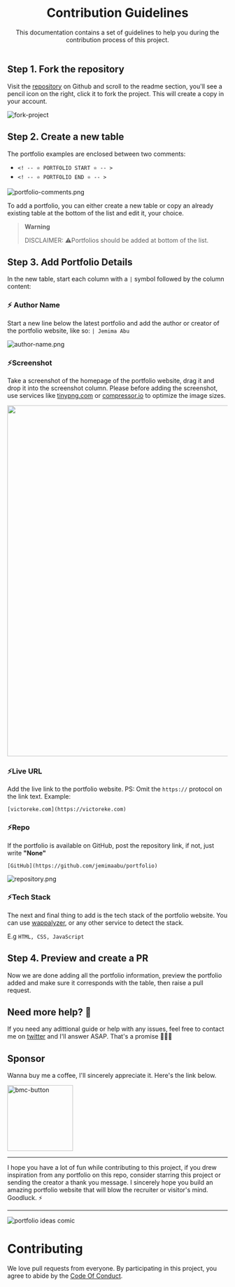 <div align="center">
  <h1>Contribution Guidelines</h1>
  This documentation contains a set of guidelines to help you during the contribution process of this project.
</div>
<br>

## Step 1. Fork the repository

Visit the [repository](https://github.com/evavic44/portfolio-ideas) on Github and scroll to the readme section, you'll see a pencil icon on the right, click it to fork the project. This will create a copy in your account.

![fork-project](https://user-images.githubusercontent.com/62628408/164759147-84c9baa0-503e-4163-a352-6132de3b916c.png)

## Step 2. Create a new table

The portfolio examples are enclosed between two comments:

- `<! -- ⭐ PORTFOLIO START ⭐ -- >`
- `<! -- ⭐ PORTFOLIO END ⭐ -- >`

![portfolio-comments.png](https://cdn.hashnode.com/res/hashnode/image/upload/v1650538444320/u2D5Yjfpv.png)

To add a portfolio, you can either create a new table or copy an already existing table at the bottom of the list and edit it, your choice.

> **Warning**
>
> DISCLAIMER: ⚠️Portfolios should be added at bottom of the list.

## Step 3. Add Portfolio Details

In the new table, start each column with a `|` symbol followed by the column content:

### ⚡ Author Name

Start a new line below the latest portfolio and add the author or creator of the portfolio website, like so: `| Jemima Abu`

![author-name.png](https://cdn.hashnode.com/res/hashnode/image/upload/v1650538578159/kX0S0PKsB.png)

### ⚡Screenshot

Take a screenshot of the homepage of the portfolio website, drag it and drop it into the screenshot column. Please before adding the screenshot, use services like [tinypng.com](https://tinypng.com) or [compressor.io](https://compressor.io) to optimize the image sizes.

<img src="https://cdn.hashnode.com/res/hashnode/image/upload/v1650495714252/NSLTPxLxe.gif" width="800px">

### ⚡Live URL

Add the live link to the portfolio website. PS: Omit the `https://` protocol on the link text.
Example:

```
[victoreke.com](https://victoreke.com)
```

<!-- ![live-url.gif](https://cdn.hashnode.com/res/hashnode/image/upload/v1650498090936/9SxKjCC54.gif) -->

### ⚡Repo

If the portfolio is available on GitHub, post the repository link, if not, just write **"None"**

`[GitHub](https://github.com/jemimaabu/portfolio)`

![repository.png](https://cdn.hashnode.com/res/hashnode/image/upload/v1650498457473/89BPbVRg0.png)

### ⚡Tech Stack

The next and final thing to add is the tech stack of the portfolio website. You can use [wappalyzer](https://wappalyzer.com), or any other service to detect the stack.

E.g `HTML, CSS, JavaScript`

## Step 4. Preview and create a PR

Now we are done adding all the portfolio information, preview the portfolio added and make sure it corresponds with the table, then raise a pull request.

## Need more help? 🤔

If you need any adittional guide or help with any issues, feel free to contact me on [twitter](https://twitter.com/victorekea) and I'll answer ASAP. That's a promise 🤝🏽😊

## Sponsor

Wanna buy me a coffee, I'll sincerely appreciate it. Here's the link below.

<a href="https://www.buymeacoffee.com/evavic44">
 <img width="150px" alt="bmc-button" src="https://user-images.githubusercontent.com/62628408/127788747-8850d386-fc61-4fff-b18f-8c5ee597be34.png">
</a>

<hr>
I hope you have a lot of fun while contributing to this project, if you drew inspiration from any portfolio on this repo, consider starring this project or sending the creator a thank you message. I sincerely hope you build an amazing portfolio website that will blow the recruiter or visitor's mind. Goodluck. ⚡

<hr>
<img src="https://user-images.githubusercontent.com/62628408/163662723-96f828c7-a971-473a-83a0-33d23a0f7efe.png" alt="portfolio ideas comic">

# Contributing

We love pull requests from everyone. By participating in this project, you
agree to abide by the [Code Of Conduct](https://github.com/Evavic44/portfolio-ideas/blob/main/CODE_OF_CONDUCT.md).
